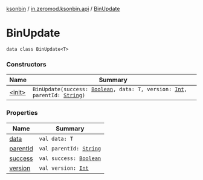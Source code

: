 [ksonbin](../../index.md) / [in.zeromod.ksonbin.api](../index.md) / [BinUpdate](./index.md)

# BinUpdate

`data class BinUpdate<T>`

### Constructors

| Name | Summary |
|---|---|
| [&lt;init&gt;](-init-.md) | `BinUpdate(success: `[`Boolean`](https://kotlinlang.org/api/latest/jvm/stdlib/kotlin/-boolean/index.html)`, data: T, version: `[`Int`](https://kotlinlang.org/api/latest/jvm/stdlib/kotlin/-int/index.html)`, parentId: `[`String`](https://kotlinlang.org/api/latest/jvm/stdlib/kotlin/-string/index.html)`)` |

### Properties

| Name | Summary |
|---|---|
| [data](data.md) | `val data: T` |
| [parentId](parent-id.md) | `val parentId: `[`String`](https://kotlinlang.org/api/latest/jvm/stdlib/kotlin/-string/index.html) |
| [success](success.md) | `val success: `[`Boolean`](https://kotlinlang.org/api/latest/jvm/stdlib/kotlin/-boolean/index.html) |
| [version](version.md) | `val version: `[`Int`](https://kotlinlang.org/api/latest/jvm/stdlib/kotlin/-int/index.html) |
